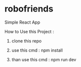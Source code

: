 # robofriends
Simple React App

How to Use this Project :

1. clone this repo

2. use this cmd : npm install

3. than use this cmd : npm run dev
